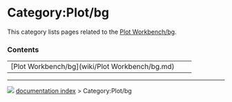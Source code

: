 # Category:Plot/bg
This category lists pages related to the [Plot Workbench/bg](Plot_Workbench/bg.md).

### Contents

|     |     |     |
| --- | --- | --- |
| [Plot Workbench/bg](wiki/Plot Workbench/bg.md) |



---
![](images/Right_arrow.png) [documentation index](../README.md) > Category:Plot/bg
